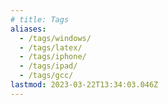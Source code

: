 ```yaml
---
# title: Tags
aliases:
  - /tags/windows/
  - /tags/latex/
  - /tags/iphone/
  - /tags/ipad/
  - /tags/gcc/
lastmod: 2023-03-22T13:34:03.046Z
---
```


